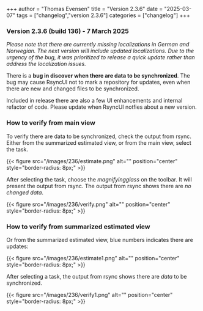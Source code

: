 +++
author = "Thomas Evensen"
title = "Version 2.3.6"
date = "2025-03-07"
tags = ["changelog","version 2.3.6"]
categories = ["changelog"]
+++

### Version 2.3.6 (build 136) - 7 March 2025

*Please note that there are currently missing localizations in German and Norwegian. The next version will include updated localizations. Due to the urgency of the bug, it was prioritized to release a quick update rather than address the localization issues.*

There is a **bug in discover when there are data to be synchronized**. The bug may cause RsyncUI not to mark a repository for updates, even when there are new and changed files to be synchronized.

Included in release there are also a few UI enhancements and internal refactor of code. Please update when RsyncUI notfies about a new version.

### How to verify from main view

To verify there are data to be synchronized, check the output from rsync. Either from the summarized estimated view, or from the main view, select the task.

{{< figure src="/images/236/estimate.png" alt="" position="center" style="border-radius: 8px;" >}}

After selecting the task, choose the *magnifyingglass* on the toolbar. It will present the output from rsync. The output from rsync shows there are *no changed data*. 

{{< figure src="/images/236/verify.png" alt="" position="center" style="border-radius: 8px;" >}}

### How to verify from summarized estimated view

Or from the summarized estimated view, blue numbers indicates there are updates:

{{< figure src="/images/236/estimate1.png" alt="" position="center" style="border-radius: 8px;" >}}

After selecting a task, the output from rsync shows there are *data* to be synchronized. 

{{< figure src="/images/236/verify1.png" alt="" position="center" style="border-radius: 8px;" >}}
